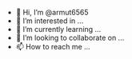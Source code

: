 - 👋 Hi, I’m @armut6565
- 👀 I’m interested in ...
- 🌱 I’m currently learning ...
- 💞️ I’m looking to collaborate on ...
- 📫 How to reach me ...

<!---
armut6565/armut6565 is a ✨ special ✨ repository because its `README.md` (this file) appears on your GitHub profile.
You can click the Preview link to take a look at your changes.
--->
